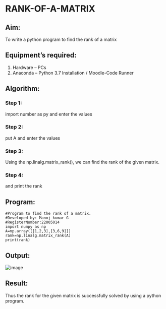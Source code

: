 # RANK-OF-A-MATRIX
## Aim:
To write a python program to find the rank of a matrix
## Equipment’s required:
1. 	Hardware – PCs
2. 	Anaconda – Python 3.7 Installation / Moodle-Code Runner
## Algorithm:
### Step 1: 
import number as py and enter the values
### Step 2: 
put A and enter the values
### Step 3: 
Using the np.linalg.matrix_rank(), we can find the rank of the given matrix.
### Step 4: 
and print the rank 
## Program:
```
#Program to find the rank of a matrix.
#Developed by: Manoj kumar G
#RegisterNumber:22005014
import numpy as np
A=np.array([[1,2,3],[3,6,9]])
rank=np.linalg.matrix_rank(A)
print(rank)
```
## Output:
![image](https://github.com/manojMKJ/RANK-OF-A-MATRIX/assets/120717614/f86fc917-b15d-4947-a76f-1b41294e2077)

## Result:
Thus the rank for the given matrix is successfully solved by  using a python program.
